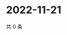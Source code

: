 # 2022-11-21

共 0 条

<!-- BEGIN WEIBO -->
<!-- 最后更新时间 Mon Nov 21 2022 04:00:40 GMT+0800 (China Standard Time) -->

<!-- END WEIBO -->
